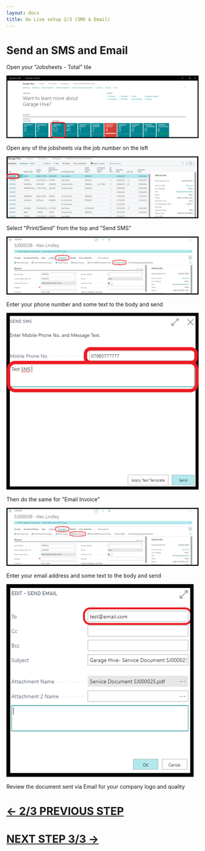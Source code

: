 ```yaml
---
layout: docs
title: Go Live setup 2/3 (SMS & Email)
---
```


#   Send an SMS and Email  

Open your "Jobsheets - Total" tile 

![](media/garagehive-jobsheet-total-tile.png)

Open any of the jobsheets via the job number on the left 

![](media/garagehive-jobsheet-total-list.png)

Select "Print/Send" from the top and "Send SMS"

![](media/garagehive-jobsheet-print-send-sms.png)

Enter your phone number and some text to the body and send

![](media/garaeghive-send-sms-popup.png)

Then do the same for "Email Invoice" 

![](media/garagehive-jobsheet-print-send-email.png)

Enter your email address and some text to the body and send

![](media/garagehive-email-popup.png)

Review the document sent via Email for your company logo and quality

# [<- 2/3 PREVIOUS STEP](/docs/golive-cust-not-set.html)

# [NEXT STEP 3/3 ->](/docs/golive-print-invoice.html)